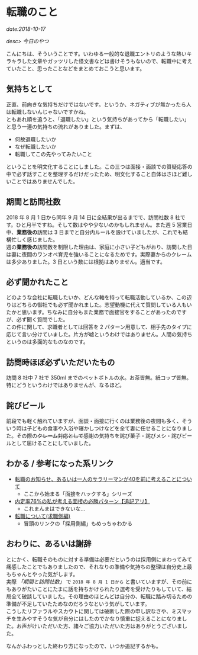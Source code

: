 # 転職のこと

*date:2018-10-17*

*desc> 今日のやつ*

こんにちは、そういうことです。いわゆる一般的な退職エントリのような熱いキラキラした文章やガッツリした怪文書などは書けそうもないので、転職中に考えていたこと、思ったことなどをまとめておこうと思います。

## 気持ちとして
正直、前向きな気持ちだけではないです。というか、ネガティブが無かったら人は転職しないんじゃないですかね。  
ともあれ順を追うと、「退職したい」という気持ちがあってから「転職したい」と思う一連の気持ちの流れがありました。まずは、  

- 何故退職したいか
- なぜ転職したいか
- 転職してこの先やってみたいこと

ということを明文化することにしました。この三つは面接・面談での質疑応答の中で必ず話すことを整理するだけだったため、明文化すること自体はさほど難しいことではありませんでした。

## 期間と訪問社数
2018 年 8 月 1 日から同年 9 月 14 日に全結果が出るまでで、訪問社数 8 社です。ひと月半ですね。そして数はやや少ないのかもしれません。また週 5 営業日中、**業務後の**訪問は 3 日までと自分内ルールを設けていましたが、これでも結構忙しく感じました。  
週の**業務後の**訪問数を制限した理由は、家庭に小さい子どもがおり、訪問した日は妻に夜間のワンオペ育児を強いることになるためです。実際妻からのクレームは多少ありました。3 日という数には根拠はありません。適当です。

## 必ず聞かれたこと
どのような会社に転職したいか、どんな軸を持って転職活動しているか、この辺りはどちらの御社でも必ず聞かれました。志望動機に代えて質問している人もいたかと思います。ちなみに自分もまた業務で面接官をすることがあったのですが、必ず聞く質問でした。  
この件に関して、求職者としては回答を 2 パターン用意して、相手先のタイプに応じて言い分けていました。片方が嘘というわけではありません。人間の気持ちというのは多面的なものなのです。

## 訪問時ほぼ必ずいただいたもの
訪問 8 社中 7 社で 350ml までのペットボトルの水。お茶皆無。紙コップ皆無。特にどうというわけではありませんが、なるほど。

## 詫びビール
前段でも軽く触れていますが、面談・面接に行くのは業務後の夜間も多く、そういう時は子どもの食事や入浴や寝かしつけなどを全て妻に任せることになりました。その際の~~クレーム対応として~~感謝の気持ちを詫び菓子・詫びメシ・詫びビールとして届けることにしていました。

## わかる / 参考になった系リンク
- [転職のお知らせ、あるいは一人のサラリーマンが40を前に考えることについて](https://youkoseki.com/f/moving2018)
  - ここから始まる「面接をハックする」シリーズ
- [内定率76%の私が考える面接の必勝パターン【追記アリ】](https://anond.hatelabo.jp/20180912194529)
  - これまんまはできないな…
- [転職について(求職側編)](https://anond.hatelabo.jp/20181013191517)
  - 冒頭のリンクの「採用側編」もめっちゃわかる

## おわりに、あるいは謝辞
とにかく、転職そのものに対する準備は必要だというのは採用側にまわってみて痛感したことでもありましたので、それなりの準備や気持ちの整理は自分史上最もちゃんとやった気がします。  
実際 *「期間と訪問社数」* で `2018 年 8 月 1 日から` と書いていますが、その前にもありがたいことにたまに話を持ちかけられたり選考を受けたりもしていて、結局全て破談していました。その理由のほとんどは自分の、転職に踏み切るための準備が不足していたためなのだろうなという気がしています。  
こうしたリファラルやスカウトに関しては破断した際の申し訳なさや、ミスマッチを生みやすそうな気が自分にはしたのでかなり慎重に捉えることになりました。お声がけいただいた方、諸々ご協力いただいた方はありがとうございました。

なんかふわっとした終わり方になったので、いつか追記するかも。